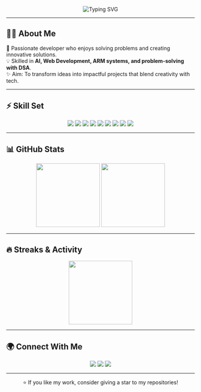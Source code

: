 <!-- Banner -->
<p align="center">
  <img src="https://readme-typing-svg.herokuapp.com?font=Roboto+Slab&color=%2336BCF7&size=30&center=true&vCenter=true&width=800&lines=Hi+👋,+I'm+PriyanshCD;AI+%7C+Deep+Learning+%7C+Web+Development;C+++%7C+MATLAB+%7C+ARM+Architecture;Always+Learning+🚀" alt="Typing SVG" />
</p>

---

## 🧑‍💻 About Me  
🎯 Passionate developer who enjoys solving problems and creating innovative solutions.  
💡 Skilled in **AI, Web Development, ARM systems, and problem-solving with DSA**.  
✨ Aim: To transform ideas into impactful projects that blend creativity with tech.  

---

## ⚡ Skill Set  

<p align="center">
  <img src="https://img.shields.io/badge/C++-00599C?style=for-the-badge&logo=cplusplus&logoColor=white&labelColor=black"/>
  <img src="https://img.shields.io/badge/MATLAB-FF6F00?style=for-the-badge&logo=mathworks&logoColor=white&labelColor=black"/>
  <img src="https://img.shields.io/badge/DSA-008000?style=for-the-badge&logo=leetcode&logoColor=white&labelColor=black"/>
  <img src="https://img.shields.io/badge/HTML5-E34F26?style=for-the-badge&logo=html5&logoColor=white&labelColor=black"/>
  <img src="https://img.shields.io/badge/CSS3-1572B6?style=for-the-badge&logo=css3&logoColor=white&labelColor=black"/>
  <img src="https://img.shields.io/badge/Web%20Development-FF4088?style=for-the-badge&logo=google-chrome&logoColor=white&labelColor=black"/>
  <img src="https://img.shields.io/badge/Deep%20Learning-FF6F91?style=for-the-badge&logo=tensorflow&logoColor=white&labelColor=black"/>
  <img src="https://img.shields.io/badge/Artificial%20Intelligence-000000?style=for-the-badge&logo=openai&logoColor=white&labelColor=black"/>
  <img src="https://img.shields.io/badge/ARM%20Architecture-009688?style=for-the-badge&logo=arm&logoColor=white&labelColor=black"/>
</p>

---

## 📊 GitHub Stats  

<p align="center">
  <img src="https://github-readme-stats.vercel.app/api?username=yourusername&show_icons=true&theme=tokyonight&hide_border=true&border_radius=12" height="170"/>
  <img src="https://github-readme-stats.vercel.app/api/top-langs/?username=yourusername&layout=compact&theme=tokyonight&hide_border=true&border_radius=12" height="170"/>
</p>

---

## 🔥 Streaks & Activity  

<p align="center">
  <img src="https://github-readme-streak-stats.herokuapp.com/?user=yourusername&theme=tokyonight&hide_border=true&border_radius=12" height="170"/>
</p>

---

## 🌍 Connect With Me  

<p align="center">
  <a href="https://www.linkedin.com/in/priyansh-chandra-dhar-1b55a9313/"><img src="https://img.shields.io/badge/LinkedIn-0A66C2?style=for-the-badge&logo=linkedin&logoColor=white&labelColor=black"/></a>
  <a href="mailto:priyanshcd.india@gmail.com"><img src="https://img.shields.io/badge/Email-D14836?style=for-the-badge&logo=gmail&logoColor=white&labelColor=black"/></a>
  <a href="https://github.com/priyanshcd"><img src="https://img.shields.io/badge/GitHub-181717?style=for-the-badge&logo=github&logoColor=white&labelColor=black"/></a>
</p>

---

<p align="center">⭐ If you like my work, consider giving a star to my repositories!</p>
